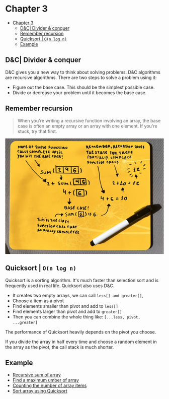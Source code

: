 # Chapter 3

- [Chapter 3](#chapter-3)
  - [D\&C| Divider \& conquer](#dc-divider--conquer)
  - [Remember recursion](#remember-recursion)
  - [Quicksort | `O(n log n)`](#quicksort--on-log-n)
  - [Example](#example)

## D&C| Divider & conquer

D&C gives you a new way to think about solving problems. D&C algorithms are recursive algorithms. There are two steps to solve a problem using it:

- Figure out the base case. This should be the simplest possible case.
- Divide or decrease your problem until it becomes the base case.

## Remember recursion

> When you're writing a recursive function involving an array, the base case is often an empty array or an array with one element. If you're stuck, try that first.

![recursive example](images/recursive-example.png)

## Quicksort | `O(n log n)`

Quicksort is a sorting algorithm. It's much faster than selection sort and is frequently used in real life. Quicksort also uses D&C.

- It creates two empty arrays, we can call `less[] and greater[]`,
- Choose a item as a pivot
- Find elements smaller than pivot and add to `less[]`
- Find elements larger than pivot and add to `greater[]`
- Then you can combine the whole thing like: `[...less, pivot, ...greater]`

The performance of Quicksort heavily depends on the pivot you choose.

If you divide the array in half every time and choose a random element in the array as the pivot, the call stack is much shorter.

## Example

- [Recursive sum of array](./code/recursive-sum.js)
- [Find a maximum umber of array](./code/maximum-number.js)
- [Counting the number of array items](./code/number-of-items.js)
- [Sort array using Quicksort](./code/quicksort.js)
